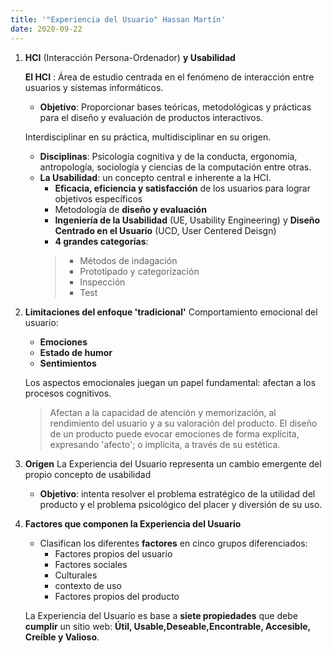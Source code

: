 ```yaml
--- 
title: '"Experiencia del Usuario" Hassan Martín'
date: 2020-09-22
---
```


1. **HCI** (Interacción Persona-Ordenador) **y Usabilidad**

    **El HCI** : Área de estudio centrada en el fenómeno de interacción entre usuarios y sistemas informáticos. 

    * **Objetivo**: Proporcionar bases teóricas, metodológicas y prácticas para el diseño y evaluación de productos interactivos. 

    Interdisciplinar en su práctica, multidisciplinar en su origen.

    * **Disciplinas**: Psicología cognitiva y de la conducta, ergonomía, antropología, sociología y ciencias de la computación entre otras.

    + **La Usabilidad**:  un concepto central e inherente a la HCI.
        * **Eficacia, eficiencia y satisfacción** de los usuarios para lograr objetivos específicos
        * Metodología de **diseño y evaluación**
        * **Ingeniería de la Usabilidad** (UE, Usability Engineering) y **Diseño Centrado en el Usuario** (UCD, User Centered Deisgn)
        * **4 grandes categorías**: 
         > * Métodos de indagación
         > * Prototipado y categorización
         > * Inspección
         > * Test

2. **Limitaciones del enfoque 'tradicional'**
    Comportamiento emocional del usuario: 
     * **Emociones**
     * **Estado de humor** 
     * **Sentimientos**

    Los aspectos emocionales juegan un papel fundamental: afectan a los procesos cognitivos. 
    > Afectan a la capacidad de atención y memorización, al rendimiento del usuario y a su valoración del producto.
    > El diseño de un producto puede evocar emociones de forma explícita, expresando 'afecto'; o implícita, a través de su estética.

3. **Origen** 
    La Experiencia del Usuario representa un cambio emergente del propio concepto de usabilidad

    * **Objetivo**:  intenta resolver el problema estratégico de la utilidad del producto y el problema psicológico del placer y diversión de su uso.


4. **Factores que componen la Experiencia del Usuario**
    * Clasifican los diferentes **factores** en cinco grupos diferenciados: 
        * Factores propios del usuario
        * Factores sociales
        * Culturales
        * contexto de uso 
        * Factores propios del producto 
    
    La Experiencia del Usuario es base a **siete propiedades** que debe **cumplir** un sitio web: **Útil, Usable,Deseable,Encontrable, Accesible, Creíble y Valioso**.









